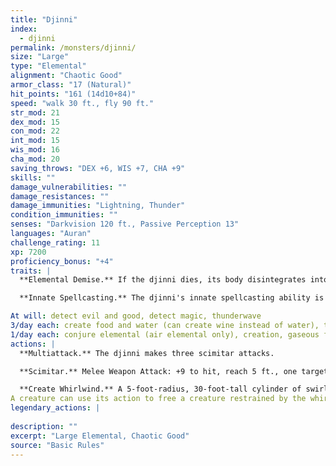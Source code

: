 ```yaml
---
title: "Djinni"
index:
  - djinni
permalink: /monsters/djinni/
size: "Large"
type: "Elemental"
alignment: "Chaotic Good"
armor_class: "17 (Natural)"
hit_points: "161 (14d10+84)"
speed: "walk 30 ft., fly 90 ft."
str_mod: 21
dex_mod: 15
con_mod: 22
int_mod: 15
wis_mod: 16
cha_mod: 20
saving_throws: "DEX +6, WIS +7, CHA +9"
skills: ""
damage_vulnerabilities: ""
damage_resistances: ""
damage_immunities: "Lightning, Thunder"
condition_immunities: ""
senses: "Darkvision 120 ft., Passive Perception 13"
languages: "Auran"
challenge_rating: 11
xp: 7200
proficiency_bonus: "+4"
traits: |
  **Elemental Demise.** If the djinni dies, its body disintegrates into a warm breeze, leaving behind only equipment the djinni was wearing or carrying.

  **Innate Spellcasting.** The djinni's innate spellcasting ability is Charisma (spell save DC 17, +9 to hit with spell attacks). It can innately cast the following spells, requiring no material components:

At will: detect evil and good, detect magic, thunderwave
3/day each: create food and water (can create wine instead of water), tongues, wind walk
1/day each: conjure elemental (air elemental only), creation, gaseous form, invisibility, major image, plane shift
actions: |
  **Multiattack.** The djinni makes three scimitar attacks.

  **Scimitar.** Melee Weapon Attack: +9 to hit, reach 5 ft., one target. Hit: 12 (2d6 + 5) slashing damage plus 3 (1d6) lightning or thunder damage (djinni's choice).

  **Create Whirlwind.** A 5-foot-radius, 30-foot-tall cylinder of swirling air magically forms on a point the djinni can see within 120 feet of it. The whirlwind lasts as long as the djinni maintains concentration (as if concentrating on a spell). Any creature but the djinni that enters the whirlwind must succeed on a DC 18 Strength saving throw or be restrained by it. The djinni can move the whirlwind up to 60 feet as an action, and creatures restrained by the whirlwind move with it. The whirlwind ends if the djinni loses sight of it.
A creature can use its action to free a creature restrained by the whirlwind, including itself, by succeeding on a DC 18 Strength check. If the check succeeds, the creature is no longer restrained and moves to the nearest space outside the whirlwind.  
legendary_actions: |
  
description: ""
excerpt: "Large Elemental, Chaotic Good"
source: "Basic Rules"
---
```


